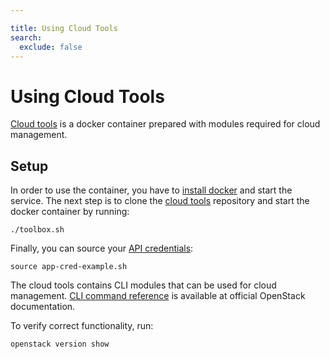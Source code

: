 ```yaml
---

title: Using Cloud Tools
search:
  exclude: false
---
```


# Using Cloud Tools

[Cloud tools](https://gitlab.ics.muni.cz/cloud/cloud-tools) is a docker container prepared with modules required for cloud management.

## Setup

In order to use the container, you have to [install docker](https://docs.docker.com/engine/install/centos/) and start the service.
The next step is to clone the [cloud tools](https://gitlab.ics.muni.cz/cloud/cloud-tools) repository
and start the docker container by running:

```
./toolbox.sh
```

Finally, you can source your [API credentials](OpenStack/how-to-guides/obtaining-api-key):

```
source app-cred-example.sh
```

The cloud tools contains CLI modules that can be used for cloud management.
[CLI command reference](https://docs.openstack.org/python-openstackclient/train/cli/command-list.html) is available at official OpenStack documentation.

To verify correct functionality, run:

```
openstack version show
```
